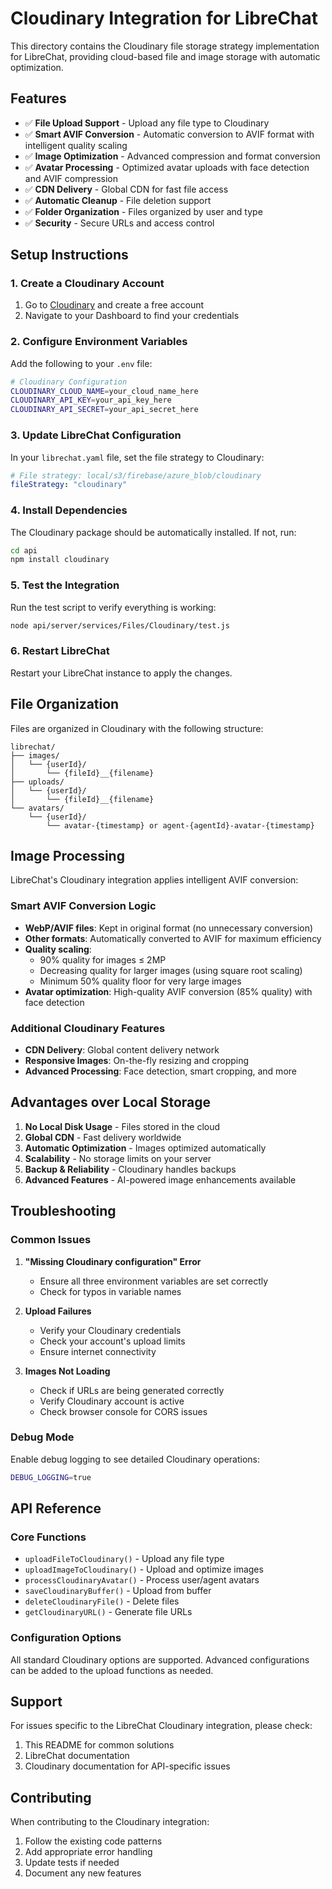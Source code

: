 # Cloudinary Integration for LibreChat

This directory contains the Cloudinary file storage strategy implementation for LibreChat, providing cloud-based file and image storage with automatic optimization.

## Features

- ✅ **File Upload Support** - Upload any file type to Cloudinary
- ✅ **Smart AVIF Conversion** - Automatic conversion to AVIF format with intelligent quality scaling
- ✅ **Image Optimization** - Advanced compression and format conversion
- ✅ **Avatar Processing** - Optimized avatar uploads with face detection and AVIF compression
- ✅ **CDN Delivery** - Global CDN for fast file access
- ✅ **Automatic Cleanup** - File deletion support
- ✅ **Folder Organization** - Files organized by user and type
- ✅ **Security** - Secure URLs and access control

## Setup Instructions

### 1. Create a Cloudinary Account

1. Go to [Cloudinary](https://cloudinary.com/) and create a free account
2. Navigate to your Dashboard to find your credentials

### 2. Configure Environment Variables

Add the following to your `.env` file:

```bash
# Cloudinary Configuration
CLOUDINARY_CLOUD_NAME=your_cloud_name_here
CLOUDINARY_API_KEY=your_api_key_here
CLOUDINARY_API_SECRET=your_api_secret_here
```

### 3. Update LibreChat Configuration

In your `librechat.yaml` file, set the file strategy to Cloudinary:

```yaml
# File strategy: local/s3/firebase/azure_blob/cloudinary
fileStrategy: "cloudinary"
```

### 4. Install Dependencies

The Cloudinary package should be automatically installed. If not, run:

```bash
cd api
npm install cloudinary
```

### 5. Test the Integration

Run the test script to verify everything is working:

```bash
node api/server/services/Files/Cloudinary/test.js
```

### 6. Restart LibreChat

Restart your LibreChat instance to apply the changes.

## File Organization

Files are organized in Cloudinary with the following structure:

```
librechat/
├── images/
│   └── {userId}/
│       └── {fileId}__{filename}
├── uploads/
│   └── {userId}/
│       └── {fileId}__{filename}
└── avatars/
    └── {userId}/
        └── avatar-{timestamp} or agent-{agentId}-avatar-{timestamp}
```

## Image Processing

LibreChat's Cloudinary integration applies intelligent AVIF conversion:

### Smart AVIF Conversion Logic
- **WebP/AVIF files**: Kept in original format (no unnecessary conversion)
- **Other formats**: Automatically converted to AVIF for maximum efficiency
- **Quality scaling**: 
  - 90% quality for images ≤ 2MP
  - Decreasing quality for larger images (using square root scaling)
  - Minimum 50% quality floor for very large images
- **Avatar optimization**: High-quality AVIF conversion (85% quality) with face detection

### Additional Cloudinary Features
- **CDN Delivery**: Global content delivery network
- **Responsive Images**: On-the-fly resizing and cropping
- **Advanced Processing**: Face detection, smart cropping, and more

## Advantages over Local Storage

1. **No Local Disk Usage** - Files stored in the cloud
2. **Global CDN** - Fast delivery worldwide
3. **Automatic Optimization** - Images optimized automatically
4. **Scalability** - No storage limits on your server
5. **Backup & Reliability** - Cloudinary handles backups
6. **Advanced Features** - AI-powered image enhancements available

## Troubleshooting

### Common Issues

1. **"Missing Cloudinary configuration" Error**
   - Ensure all three environment variables are set correctly
   - Check for typos in variable names

2. **Upload Failures**
   - Verify your Cloudinary credentials
   - Check your account's upload limits
   - Ensure internet connectivity

3. **Images Not Loading**
   - Check if URLs are being generated correctly
   - Verify Cloudinary account is active
   - Check browser console for CORS issues

### Debug Mode

Enable debug logging to see detailed Cloudinary operations:

```bash
DEBUG_LOGGING=true
```

## API Reference

### Core Functions

- `uploadFileToCloudinary()` - Upload any file type
- `uploadImageToCloudinary()` - Upload and optimize images
- `processCloudinaryAvatar()` - Process user/agent avatars
- `saveCloudinaryBuffer()` - Upload from buffer
- `deleteCloudinaryFile()` - Delete files
- `getCloudinaryURL()` - Generate file URLs

### Configuration Options

All standard Cloudinary options are supported. Advanced configurations can be added to the upload functions as needed.

## Support

For issues specific to the LibreChat Cloudinary integration, please check:

1. This README for common solutions
2. LibreChat documentation
3. Cloudinary documentation for API-specific issues

## Contributing

When contributing to the Cloudinary integration:

1. Follow the existing code patterns
2. Add appropriate error handling
3. Update tests if needed
4. Document any new features